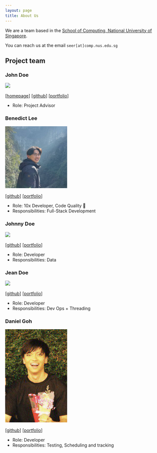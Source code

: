 ```yaml
---
layout: page
title: About Us
---
```


We are a team based in the [School of Computing, National University of Singapore](https://www.comp.nus.edu.sg).

You can reach us at the email `seer[at]comp.nus.edu.sg`

## Project team

### John Doe

<img src="images/johndoe.png" width="200px">

[[homepage](http://www.comp.nus.edu.sg/~damithch)]
[[github](https://github.com/johndoe)]
[[portfolio](team/johndoe.md)]

* Role: Project Advisor

### Benedict Lee

<img src="images/benedictLee.png.jpg" width="200px">

[[github](http://github.com/benedictleejr)]
[[portfolio](team/benedictLee.md)]

* Role: 10x Developer, Code Quality :police_car:
* Responsibilities: Full-Stack Development

### Johnny Doe

<img src="images/johndoe.png" width="200px">

[[github](http://github.com/johndoe)] [[portfolio](team/johndoe.md)]

* Role: Developer
* Responsibilities: Data

### Jean Doe

<img src="images/johndoe.png" width="200px">

[[github](http://github.com/johndoe)]
[[portfolio](team/johndoe.md)]

* Role: Developer
* Responsibilities: Dev Ops + Threading

### Daniel Goh

<img src="images/danplatypus30.png" width="200px">

[[github](http://github.com/danplatypus30)]
[[portfolio](https://www.linkedin.com/in/daniel-goh-chin-hao-013149167/)]

* Role: Developer
* Responsibilities: Testing, Scheduling and tracking
